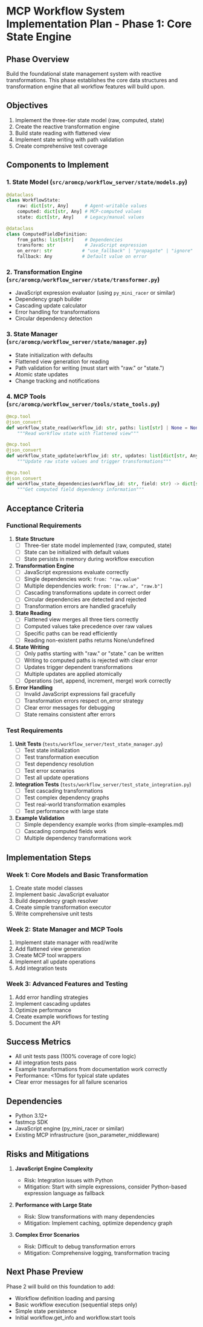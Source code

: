 # MCP Workflow System Implementation Plan - Phase 1: Core State Engine

## Phase Overview
Build the foundational state management system with reactive transformations. This phase establishes the core data structures and transformation engine that all workflow features will build upon.

## Objectives
1. Implement the three-tier state model (raw, computed, state)
2. Create the reactive transformation engine
3. Build state reading with flattened view
4. Implement state writing with path validation
5. Create comprehensive test coverage

## Components to Implement

### 1. State Model (`src/aromcp/workflow_server/state/models.py`)
```python
@dataclass
class WorkflowState:
    raw: dict[str, Any]      # Agent-writable values
    computed: dict[str, Any] # MCP-computed values
    state: dict[str, Any]    # Legacy/manual values
    
@dataclass
class ComputedFieldDefinition:
    from_paths: list[str]    # Dependencies
    transform: str           # JavaScript expression
    on_error: str           # "use_fallback" | "propagate" | "ignore"
    fallback: Any           # Default value on error
```

### 2. Transformation Engine (`src/aromcp/workflow_server/state/transformer.py`)
- JavaScript expression evaluator (using `py_mini_racer` or similar)
- Dependency graph builder
- Cascading update calculator
- Error handling for transformations
- Circular dependency detection

### 3. State Manager (`src/aromcp/workflow_server/state/manager.py`)
- State initialization with defaults
- Flattened view generation for reading
- Path validation for writing (must start with "raw." or "state.")
- Atomic state updates
- Change tracking and notifications

### 4. MCP Tools (`src/aromcp/workflow_server/tools/state_tools.py`)
```python
@mcp.tool
@json_convert
def workflow_state_read(workflow_id: str, paths: list[str] | None = None) -> dict[str, Any]:
    """Read workflow state with flattened view"""
    
@mcp.tool
@json_convert
def workflow_state_update(workflow_id: str, updates: list[dict[str, Any]] | str) -> dict[str, Any]:
    """Update raw state values and trigger transformations"""
    
@mcp.tool
@json_convert
def workflow_state_dependencies(workflow_id: str, field: str) -> dict[str, Any]:
    """Get computed field dependency information"""
```

## Acceptance Criteria

### Functional Requirements
1. **State Structure**
   - [ ] Three-tier state model implemented (raw, computed, state)
   - [ ] State can be initialized with default values
   - [ ] State persists in memory during workflow execution

2. **Transformation Engine**
   - [ ] JavaScript expressions evaluate correctly
   - [ ] Single dependencies work: `from: "raw.value"`
   - [ ] Multiple dependencies work: `from: ["raw.a", "raw.b"]`
   - [ ] Cascading transformations update in correct order
   - [ ] Circular dependencies are detected and rejected
   - [ ] Transformation errors are handled gracefully

3. **State Reading**
   - [ ] Flattened view merges all three tiers correctly
   - [ ] Computed values take precedence over raw values
   - [ ] Specific paths can be read efficiently
   - [ ] Reading non-existent paths returns None/undefined

4. **State Writing**  
   - [ ] Only paths starting with "raw." or "state." can be written
   - [ ] Writing to computed paths is rejected with clear error
   - [ ] Updates trigger dependent transformations
   - [ ] Multiple updates are applied atomically
   - [ ] Operations (set, append, increment, merge) work correctly

5. **Error Handling**
   - [ ] Invalid JavaScript expressions fail gracefully
   - [ ] Transformation errors respect on_error strategy
   - [ ] Clear error messages for debugging
   - [ ] State remains consistent after errors

### Test Requirements
1. **Unit Tests** (`tests/workflow_server/test_state_manager.py`)
   - [ ] Test state initialization
   - [ ] Test transformation execution
   - [ ] Test dependency resolution
   - [ ] Test error scenarios
   - [ ] Test all update operations

2. **Integration Tests** (`tests/workflow_server/test_state_integration.py`)
   - [ ] Test cascading transformations
   - [ ] Test complex dependency graphs
   - [ ] Test real-world transformation examples
   - [ ] Test performance with large state

3. **Example Validation**
   - [ ] Simple dependency example works (from simple-examples.md)
   - [ ] Cascading computed fields work
   - [ ] Multiple dependency transformations work

## Implementation Steps

### Week 1: Core Models and Basic Transformation
1. Create state model classes
2. Implement basic JavaScript evaluator
3. Build dependency graph resolver
4. Create simple transformation executor
5. Write comprehensive unit tests

### Week 2: State Manager and MCP Tools  
1. Implement state manager with read/write
2. Add flattened view generation
3. Create MCP tool wrappers
4. Implement all update operations
5. Add integration tests

### Week 3: Advanced Features and Testing
1. Add error handling strategies
2. Implement cascading updates
3. Optimize performance
4. Create example workflows for testing
5. Document the API

## Success Metrics
- All unit tests pass (100% coverage of core logic)
- All integration tests pass
- Example transformations from documentation work correctly
- Performance: <10ms for typical state updates
- Clear error messages for all failure scenarios

## Dependencies
- Python 3.12+
- fastmcp SDK
- JavaScript engine (py_mini_racer or similar)
- Existing MCP infrastructure (json_parameter_middleware)

## Risks and Mitigations
1. **JavaScript Engine Complexity**
   - Risk: Integration issues with Python
   - Mitigation: Start with simple expressions, consider Python-based expression language as fallback

2. **Performance with Large State**
   - Risk: Slow transformations with many dependencies
   - Mitigation: Implement caching, optimize dependency graph

3. **Complex Error Scenarios**
   - Risk: Difficult to debug transformation errors
   - Mitigation: Comprehensive logging, transformation tracing

## Next Phase Preview
Phase 2 will build on this foundation to add:
- Workflow definition loading and parsing
- Basic workflow execution (sequential steps only)
- Simple state persistence
- Initial workflow.get_info and workflow.start tools
